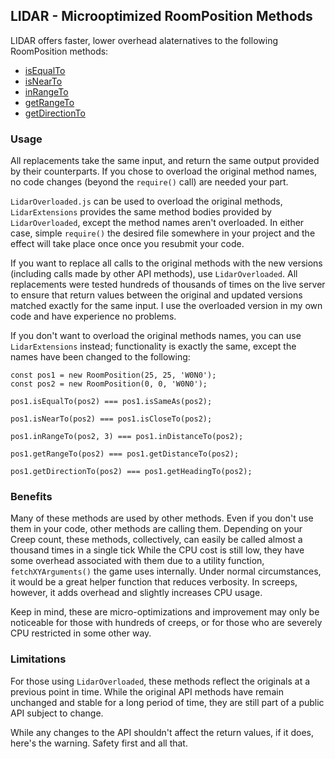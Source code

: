 ## LIDAR - Microoptimized RoomPosition Methods
LIDAR offers faster, lower overhead alaternatives to the following RoomPosition methods:
 * [isEqualTo](https://docs.screeps.com/api/#RoomPosition.isEqualTo)
 * [isNearTo](https://docs.screeps.com/api/#RoomPosition.isNearTo)
 * [inRangeTo](https://docs.screeps.com/api/#RoomPosition.inRangeTo)
 * [getRangeTo](https://docs.screeps.com/api/#RoomPosition.getRangeTo)
 * [getDirectionTo](https://docs.screeps.com/api/#RoomPosition.getDirectionTo)

### Usage
All replacements take the same input, and return the same output provided by their counterparts.  If you chose to overload the original method names, no code changes (beyond the `require()` call) are needed your part.

`LidarOverloaded.js` can be used to overload the original methods, `LidarExtensions` provides the same method bodies provided by `LidarOverloaded`, except the method names aren't overloaded.  In either case, simple `require()` the desired file somewhere in your project and the effect will take place once once you resubmit your code.

If you want to replace all calls to the original methods with the new versions (including calls made by other API methods), use `LidarOverloaded`.  All replacements were tested hundreds of thousands of times on the live server to ensure that return values between the original and updated versions matched exactly for the same input.  I use the overloaded version in my own code and have experience no problems.

If you don't want to overload the original methods names, you can use `LidarExtensions` instead; functionality is exactly the same, except the names have been changed to the following:

```node
const pos1 = new RoomPosition(25, 25, 'W0N0');
const pos2 = new RoomPosition(0, 0, 'W0N0');

pos1.isEqualTo(pos2) === pos1.isSameAs(pos2);

pos1.isNearTo(pos2) === pos1.isCloseTo(pos2);

pos1.inRangeTo(pos2, 3) === pos1.inDistanceTo(pos2);

pos1.getRangeTo(pos2) === pos1.getDistanceTo(pos2);

pos1.getDirectionTo(pos2) === pos1.getHeadingTo(pos2);

```


### Benefits
Many of these methods are used by other methods.  Even if you don't use them in your code, other methods are calling them.  Depending on your Creep count, these methods, collectively, can easily be called almost a thousand times in a single tick   While the CPU cost is still low, they have some overhead associated with them due to a utility function, `fetchXYArguments()` the game uses internally.  Under normal circumstances, it would be a great helper function that reduces verbosity.  In screeps, however, it adds overhead and slightly increases CPU usage.

Keep in mind, these are micro-optimizations and improvement may only be noticeable for those with hundreds of creeps, or for those who are severely CPU restricted in some other way.

### Limitations
For those using `LidarOverloaded`, these methods reflect the originals at a previous point in time.  While the original API methods have remain unchanged and stable for a long period of time, they are still part of a public API subject to change.

While any changes to the API shouldn't affect the return values, if it does, here's the warning.  Safety first and all that.
